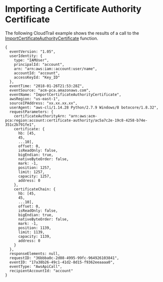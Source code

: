 # Importing a Certificate Authority Certificate<a name="CT-ImportCACertificate"></a>

The following CloudTrail example shows the results of a call to the [ImportCertificateAuthorityCertificate](https://docs.aws.amazon.com/acm-pca/latest/APIReference/API_ImportCertificateAuthorityCertificate.html) function\.

```
{
  eventVersion: "1.05",
  userIdentity: {
    type: "IAMUser",
    principalId: "account",
    arn: "arn:aws:iam::account:user/name",
    accountId: "account",
    accessKeyId: "Key_ID"
  },
  eventTime: "2018-01-26T21:53:28Z",
  eventSource: "acm-pca.amazonaws.com",
  eventName: "ImportCertificateAuthorityCertificate",
  awsRegion: "us-east-1",
  sourceIPAddress: "xx.xx.xx.xx",
  userAgent: "aws-cli/1.14.28 Python/2.7.9 Windows/8 botocore/1.8.32",
  requestParameters: {
    certificateAuthorityArn: "arn:aws:acm-pca:region:account:certificate-authority/ac5a7c2e-19c8-4258-b74e-351c2b791fe1",
    certificate: {
      hb: [45,
      45,
      ...10],
      offset: 0,
      isReadOnly: false,
      bigEndian: true,
      nativeByteOrder: false,
      mark: -1,
      position: 1257,
      limit: 1257,
      capacity: 1257,
      address: 0
    },
    certificateChain: {
      hb: [45,
      45,
      ...10],
      offset: 0,
      isReadOnly: false,
      bigEndian: true,
      nativeByteOrder: false,
      mark: -1,
      position: 1139,
      limit: 1139,
      capacity: 1139,
      address: 0
    }
  },
  responseElements: null,
  requestID: "36bbba0c-2d08-4995-99fc-964926103841",
  eventID: "17a38b26-49c1-41d2-8d15-f9362eeaaaa0",
  eventType: "AwsApiCall",
  recipientAccountId: "account"
}
```